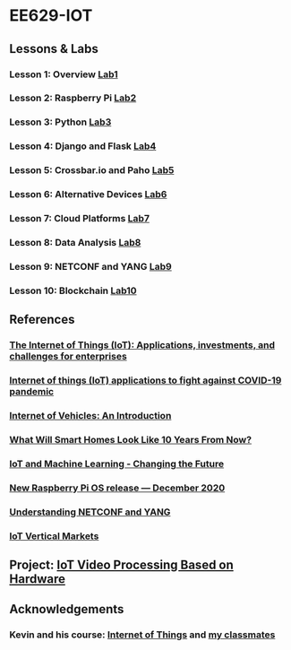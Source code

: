 # EE629-IOT
## Lessons & Labs
### Lesson 1: Overview             [Lab1](https://github.com/Crispangle/EE629-IOT/blob/master/Labs/Lab1.pdf)  
### Lesson 2: Raspberry Pi         [Lab2](https://github.com/Crispangle/EE629-IOT/blob/master/Labs/Lab2.pdf)  
### Lesson 3: Python               [Lab3](https://github.com/Crispangle/EE629-IOT/blob/master/Labs/Lab%203.pdf)  
### Lesson 4: Django and Flask     [Lab4](https://github.com/Crispangle/EE629-IOT/blob/master/Labs/Lab%204.pdf)  
### Lesson 5: Crossbar.io and Paho [Lab5](https://github.com/Crispangle/EE629-IOT/blob/master/Labs/Lab%205.pdf)  
### Lesson 6: Alternative Devices  [Lab6](https://github.com/Crispangle/EE629-IOT/blob/master/Labs/Lab%206.pdf)  
### Lesson 7: Cloud Platforms      [Lab7](https://github.com/Crispangle/EE629-IOT/blob/master/Labs/Lab%207.pdf)  
### Lesson 8: Data Analysis        [Lab8](https://github.com/Crispangle/EE629-IOT/blob/master/Labs/Lab%208.pdf)  
### Lesson 9: NETCONF and YANG     [Lab9](https://github.com/Crispangle/EE629-IOT/blob/master/Labs/Lab%209.pdf)  
### Lesson 10: Blockchain          [Lab10](https://github.com/Crispangle/EE629-IOT/blob/master/Labs/Lab%2010.pdf)  
### 
## References 
### [The Internet of Things (IoT): Applications, investments, and challenges for enterprises ](https://www.sciencedirect.com/science/article/abs/pii/S0007681315000373) 
### [Internet of things (IoT) applications to fight against COVID-19 pandemic](https://www.ncbi.nlm.nih.gov/pmc/articles/PMC7198990/) 
### [Internet of Vehicles: An Introduction](https://www.researchgate.net/publication/323595090_INTERNET_OF_VEHICLES_AN_INTRODUCTION)  
### [What Will Smart Homes Look Like 10 Years From Now?](https://time.com/5634791/smart-homes-future/)
### [IoT and Machine Learning - Changing the Future](https://www.youtube.com/watch?v=mlE03Fj2T9s&feature=emb_title) 
### [New Raspberry Pi OS release — December 2020](https://www.raspberrypi.org/blog/new-raspberry-pi-os-release-december-2020/)
### [Understanding NETCONF and YANG](https://www.networkworld.com/article/2173842/understanding-netconf-and-yang.html)
### [IoT Vertical Markets](https://www.iotm2mcouncil.org/iot-library/iot-vertical-markets/)
### 
## Project: [IoT Video Processing Based on Hardware](https://github.com/Crispangle/EE629-IOT/tree/master/project)
### 
## Acknowledgements
### Kevin and his course: [Internet of Things](https://github.com/kevinwlu/iot) and [my classmates](https://sites.google.com/view/ece629/projects/2020-fall)
